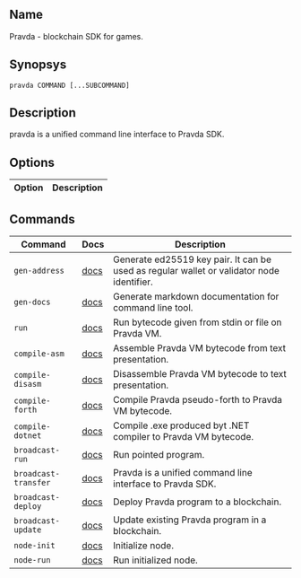 ## Name
Pravda - blockchain SDK for games.

## Synopsys
```
pravda COMMAND [...SUBCOMMAND]
```

## Description

pravda is a unified command line interface to Pravda SDK.
    
## Options

|Option|Description|
|----|----|

## Commands

|Command|Docs|Description|
|----|----|----|
|`gen-address`|[docs](gen-address.md)|Generate ed25519 key pair. It can be used as regular wallet or validator node identifier.|
|`gen-docs`|[docs](gen-docs.md)|Generate markdown documentation for command line tool.|
|`run`|[docs](run.md)|Run bytecode given from stdin or file on Pravda VM.|
|`compile-asm`|[docs](compile-asm.md)|Assemble Pravda VM bytecode from text presentation.|
|`compile-disasm`|[docs](compile-disasm.md)|Disassemble Pravda VM bytecode to text presentation.|
|`compile-forth`|[docs](compile-forth.md)|Compile Pravda pseudo-forth to Pravda VM bytecode.|
|`compile-dotnet`|[docs](compile-dotnet.md)|Compile .exe produced byt .NET compiler to Pravda VM bytecode.|
|`broadcast-run`|[docs](broadcast-run.md)|Run pointed program.|
|`broadcast-transfer`|[docs](broadcast-transfer.md)|Pravda is a unified command line interface to Pravda SDK.|
|`broadcast-deploy`|[docs](broadcast-deploy.md)|Deploy Pravda program to a blockchain.|
|`broadcast-update`|[docs](broadcast-update.md)|Update existing Pravda program in a blockchain.|
|`node-init`|[docs](node-init.md)|Initialize node.|
|`node-run`|[docs](node-run.md)|Run initialized node.|
